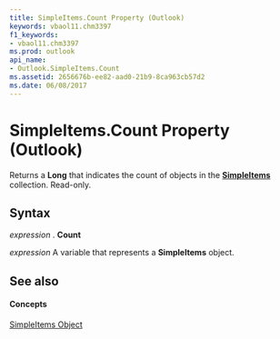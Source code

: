 ```yaml
---
title: SimpleItems.Count Property (Outlook)
keywords: vbaol11.chm3397
f1_keywords:
- vbaol11.chm3397
ms.prod: outlook
api_name:
- Outlook.SimpleItems.Count
ms.assetid: 2656676b-ee82-aad0-21b9-8ca963cb57d2
ms.date: 06/08/2017
---
```



# SimpleItems.Count Property (Outlook)

Returns a  **Long** that indicates the count of objects in the **[SimpleItems](simpleitems-object-outlook.md)** collection. Read-only.


## Syntax

 _expression_ . **Count**

 _expression_ A variable that represents a **SimpleItems** object.


## See also


#### Concepts


[SimpleItems Object](simpleitems-object-outlook.md)

